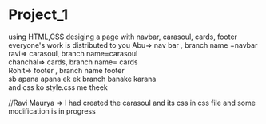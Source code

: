 # Project_1
using HTML,CSS desiging a page with navbar, carasoul, cards, footer
everyone's work is distributed to you
Abu=> nav bar , branch name =navbar
<br>
ravi=> carasoul,  branch name=carasoul
<br>
chanchal=> cards,   branch name= cards
<br>
Rohit=> footer ,  branch name footer
<br>
sb apana apana ek ek branch banake karana <br>
and css ko style.css me theek


//Ravi Maurya => I had created the carasoul and its css in css file and some modification is in progress
